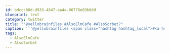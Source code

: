 ```yaml
---
id: bdccc88d-d933-4847-aa4a-06778e03b0dd
blueprint: text
category: twitter
title: "'@yellobrainfiles #AlsoElmCafe #AlsoSorbet?"
caption: '''@yellobrainfiles <span class="hashtag hashtag_local">#<a href="http://tweettemp.darylchymko.ca/?tag=alsoelmcafe">AlsoElmCafe</a> <span class="hashtag hashtag_local">#<a href="http://tweettemp.darylchymko.ca/?tag=alsosorbet">AlsoSorbet</a>?'
tags:
  - AlsoElmCafe
  - AlsoSorbet
---
```

